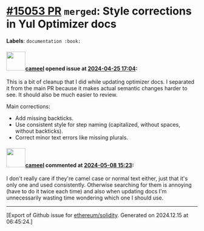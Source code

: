 # [\#15053 PR](https://github.com/ethereum/solidity/pull/15053) `merged`: Style corrections in Yul Optimizer docs
**Labels**: `documentation :book:`


#### <img src="https://avatars.githubusercontent.com/u/137030?v=4" width="50">[cameel](https://github.com/cameel) opened issue at [2024-04-25 17:04](https://github.com/ethereum/solidity/pull/15053):

This is a bit of cleanup that I did while updating optimizer docs. I separated it from the main PR because it makes actual semantic changes harder to see. It should also be much easier to review.

Main corrections:
- Add missing backticks.
- Use consistent style for step naming (capitalized, without spaces, without backticks).
- Correct minor text errors like missing plurals.

#### <img src="https://avatars.githubusercontent.com/u/137030?v=4" width="50">[cameel](https://github.com/cameel) commented at [2024-05-08 15:23](https://github.com/ethereum/solidity/pull/15053#issuecomment-2100835994):

I don't really care if they're camel case or normal text either, just that it's only one and used consistently. Otherwise searching for them is annoying (have to do it twice each time) and also when updating docs I'm unnecessarily wasting time wondering which one I should use.


-------------------------------------------------------------------------------



[Export of Github issue for [ethereum/solidity](https://github.com/ethereum/solidity). Generated on 2024.12.15 at 06:45:24.]
